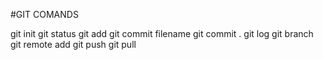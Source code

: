 #GIT COMANDS

git init
git status
git add
git commit filename
git commit .
git log
git branch
git remote add
git push
git pull
